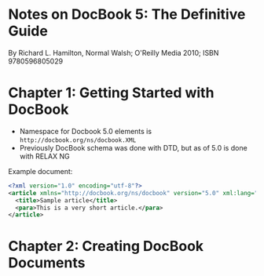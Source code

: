 # Notes on DocBook 5: The Definitive Guide

By Richard L. Hamilton, Normal Walsh; O'Reilly Media 2010; ISBN 9780596805029

# Chapter 1: Getting Started with DocBook

* Namespace for Docbook 5.0 elements is `http://docbook.org/ns/docbook.XML`
* Previously DocBook schema was done with DTD, but as of 5.0 is done with RELAX NG

Example document:

```XML
<?xml version="1.0" encoding="utf-8"?>
<article xmlns="http://docbook.org/ns/docbook" version="5.0" xml:lang="en">
  <title>Sample article</title>
  <para>This is a very short article.</para>
</article>
```

# Chapter 2: Creating DocBook Documents


